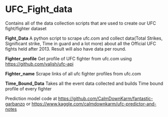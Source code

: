 # UFC_Fight_data
Contains all of the data collection scripts that are used to create our UFC fight/fighter dataset

**Fight_Data**
A python script to scrape ufc.com and collect data(Total Strikes, Significant strike, Time in guard and a lot more) about all the Official UFC fights held after 2013.
Result will also have data per round.

**Fighter_profile**
Get profile of UFC fighter from ufc.com using https://github.com/valish/ufc-api

**Fighter_name**
Scrape links of all ufc fighter profiles from ufc.com


**Time_Bound_Data**
Takes all the event data collected and builds Time bound profile of every fighter

Prediction model code at https://github.com/CalmDownKarm/fantastic-garbanzo or https://www.kaggle.com/calmdownkarm/ufc-predictor-and-notes
